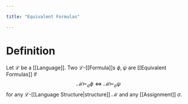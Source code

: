 ```yaml
---

title: "Equivalent Formulas"

---
```

# Definition
Let $\mathcal{L}$ be a [[Language]]. Two $\mathcal{L}$-[[Formula]]s $\phi, \psi$ are [[Equivalent Formulas]] if $$\mathcal{M } \models_{\sigma} \phi \Leftrightarrow \mathcal{M} \models_{\sigma} \psi$$ for any $\mathcal{L}$-[[Language Structure|structure]] $\mathcal{M}$ and any [[Assignment]] $\sigma$.